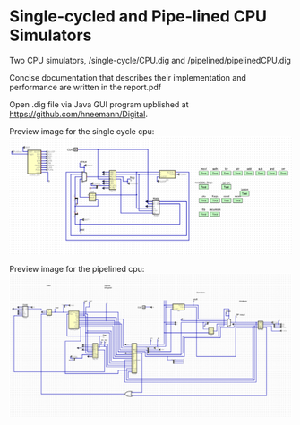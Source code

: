# Single-cycled and Pipe-lined CPU Simulators

Two CPU simulators, /single-cycle/CPU.dig and /pipelined/pipelinedCPU.dig

Concise documentation that describes their implementation and performance are written in the report.pdf

Open .dig file via Java GUI program upblished at https://github.com/hneemann/Digital.

Preview image for the single cycle cpu:
![](preview_images/single_cycle_cpu.PNG)

Preview image for the pipelined cpu:
![](preview_images/Pipe_lined_CPU.PNG)